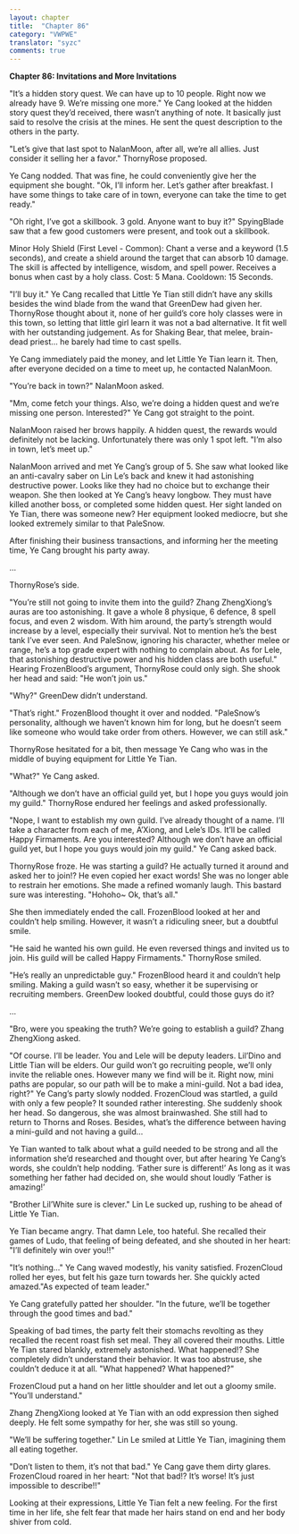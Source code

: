 ```yaml
---
layout: chapter
title:  "Chapter 86"
category: "VWPWE"
translator: "syzc"
comments: true
---
```


**Chapter 86: Invitations and More Invitations**
 
"It’s a hidden story quest. We can have up to 10 people. Right now we already have 9. We’re missing one more." Ye Cang looked at the hidden story quest they’d received, there wasn’t anything of note. It basically just said to resolve the crisis at the mines. He sent the quest description to the others in the party.
 
"Let’s give that last spot to NalanMoon, after all, we’re all allies. Just consider it selling her a favor." ThornyRose proposed.
 
Ye Cang nodded. That was fine, he could conveniently give her the equipment she bought. "Ok, I’ll inform her. Let’s gather after breakfast. I have some things to take care of in town, everyone can take the time to get ready."
 
"Oh right, I’ve got a <Minor Holy Shield> skillbook. 3 gold. Anyone want to buy it?" SpyingBlade saw that a few good customers were present, and took out a skillbook. 
 
Minor Holy Shield (First Level - Common): Chant a verse and a keyword (1.5 seconds), and create a shield around the target that can absorb 10 damage. The skill is affected by intelligence, wisdom, and spell power. Receives a bonus when cast by a holy class. Cost: 5 Mana. Cooldown: 15 Seconds.
 
"I’ll buy it." Ye Cang recalled that Little Ye Tian still didn’t have any skills besides the wind blade from the wand that GreenDew had given her. ThornyRose thought about it, none of her guild’s core holy classes were in this town, so letting that little girl learn it was not a bad alternative. It fit well with her outstanding judgement. As for Shaking Bear, that melee, brain-dead priest... he barely had time to cast spells.
 
Ye Cang immediately paid the money, and let Little Ye Tian learn it. Then, after everyone decided on a time to meet up, he contacted NalanMoon.
 
"You’re back in town?" NalanMoon asked.
 
"Mm, come fetch your things. Also, we’re doing a hidden quest and we’re missing one person. Interested?" Ye Cang got straight to the point.
 
NalanMoon raised her brows happily. A hidden quest, the rewards would definitely not be lacking. Unfortunately there was only 1 spot left. "I’m also in town, let’s meet up."
 
NalanMoon arrived and met Ye Cang’s group of 5. She saw what looked like an anti-cavalry saber on Lin Le’s back and knew it had astonishing destructive power. Looks like they had no choice but to exchange their weapon. She then looked at Ye Cang’s heavy longbow. They must have killed another boss, or completed some hidden quest. Her sight landed on Ye Tian, there was someone new? Her equipment looked mediocre, but she looked extremely similar to that PaleSnow. 
 
After finishing their business transactions, and informing her the meeting time, Ye Cang brought his party away.
 
...
 
ThornyRose’s side.
 
"You’re still not going to invite them into the guild? Zhang ZhengXiong’s auras are too astonishing. It gave a whole 8 physique, 6 defence, 8 spell focus, and even 2 wisdom. With him around, the party’s strength would increase by a level, especially their survival. Not to mention he’s the best tank I’ve ever seen. And PaleSnow, ignoring his character, whether melee or range, he’s a top grade expert with nothing to complain about. As for Lele, that astonishing destructive power and his hidden class are both useful." Hearing FrozenBlood’s argument, ThornyRose could only sigh. She shook her head and said: "He won’t join us."
 
"Why?" GreenDew didn’t understand.
 
"That’s right." FrozenBlood thought it over and nodded. "PaleSnow’s personality, although we haven’t known him for long, but he doesn’t seem like someone who would take order from others. However, we can still ask."
 
ThornyRose hesitated for a bit, then message Ye Cang who was in the middle of buying equipment for Little Ye Tian.
 
"What?" Ye Cang asked.
 
"Although we don’t have an official guild yet, but I hope you guys would join my guild." ThornyRose endured her feelings and asked professionally.
 
"Nope, I want to establish my own guild. I’ve already thought of a name. I’ll take a character from each of me, A’Xiong, and Lele’s IDs. It’ll be called Happy Firmaments. Are you interested? Although we don’t have an official guild yet, but I hope you guys would join my guild." Ye Cang asked back.
 
ThornyRose froze. He was starting a guild? He actually turned it around and asked her to join!? He even copied her exact words! She was no longer able to restrain her emotions. She made a refined womanly laugh. This bastard sure was interesting. "Hohoho~ Ok, that’s all."
 
She then immediately ended the call. FrozenBlood looked at her and couldn’t help smiling. However, it wasn’t a ridiculing sneer, but a doubtful smile.
 
"He said he wanted his own guild. He even reversed things and invited us to join. His guild will be called Happy Firmaments." ThornyRose smiled.
 
"He’s really an unpredictable guy." FrozenBlood heard it and couldn’t help smiling. Making a guild wasn’t so easy, whether it be supervising or recruiting members. GreenDew looked doubtful, could those guys do it?
 
...
 
"Bro, were you speaking the truth? We’re going to establish a guild? Zhang ZhengXiong asked.
 
"Of course. I’ll be leader. You and Lele will be deputy leaders. Lil’Dino and Little Tian will be elders. Our guild won’t go recruiting people, we’ll only invite the reliable ones. However many we find will be it. Right now, mini paths are popular, so our path will be to make a mini-guild. Not a bad idea, right?" Ye Cang’s party slowly nodded. FrozenCloud was startled, a guild with only a few people? It sounded rather interesting. She suddenly shook her head. So dangerous, she was almost brainwashed. She still had to return to Thorns and Roses. Besides, what’s the difference between having a mini-guild and not having a guild...
 
Ye Tian wanted to talk about what a guild needed to be strong and all the information she’d researched and thought over, but after hearing Ye Cang’s words, she couldn’t help nodding. ‘Father sure is different!’ As long as it was something her father had decided on, she would shout loudly ‘Father is amazing!’
 
"Brother Lil’White sure is clever." Lin Le sucked up, rushing to be ahead of Little Ye Tian.
 
Ye Tian became angry. That damn Lele, too hateful. She recalled their games of Ludo, that feeling of being defeated, and she shouted in her heart: "I’ll definitely win over you!!" 
 
"It’s nothing..." Ye Cang waved modestly, his vanity satisfied. FrozenCloud rolled her eyes, but felt his gaze turn towards her. She quickly acted amazed."As expected of team leader."
 
Ye Cang gratefully patted her shoulder. "In the future, we’ll be together through the good times and bad."
 
Speaking of bad times, the party felt their stomachs revolting as they recalled the recent roast fish set meal. They all covered their mouths. Little Ye Tian stared blankly, extremely astonished. What happened!? She completely didn’t understand their behavior. It was too abstruse, she couldn’t deduce it at all. "What happened? What happened?"
 
FrozenCloud put a hand on her little shoulder and let out a gloomy smile. "You’ll understand."
 
Zhang ZhengXiong looked at Ye Tian with an odd expression then sighed deeply. He felt some sympathy for her, she was still so young.
 
"We’ll be suffering together." Lin Le smiled at Little Ye Tian, imagining them all eating together.
 
"Don’t listen to them, it’s not that bad." Ye Cang gave them dirty glares. FrozenCloud roared in her heart: "Not that bad!? It’s worse! It’s just impossible to describe!!"
 
Looking at their expressions, Little Ye Tian felt a new feeling. For the first time in her life, she felt fear that made her hairs stand on end and her body shiver from cold.
